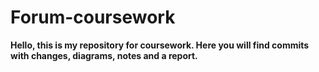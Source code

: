 # Forum-coursework
**Hello, this is my repository for coursework. Here you will find commits with changes, diagrams, notes and a report.**
